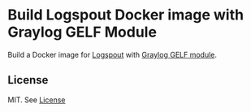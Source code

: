 # Build Logspout Docker image with Graylog GELF Module

Build a Docker image for [Logspout](https://github.com/gliderlabs/logspout)
with [Graylog GELF module](https://github.com/micahhausler/logspout-gelf).

## License

MIT. See [License](LICENSE)
